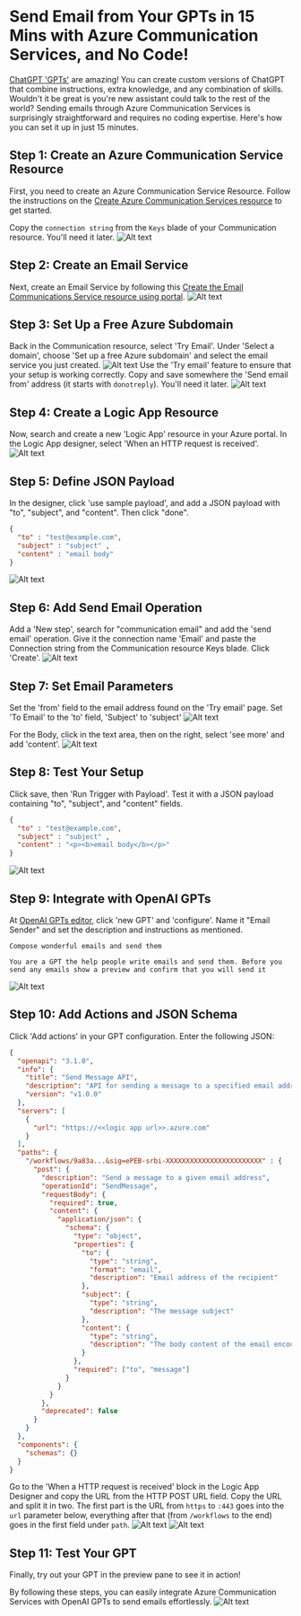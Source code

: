 # Send Email from Your GPTs in 15 Mins with Azure Communication Services, and No Code!

[ChatGPT 'GPTs'](https://openai.com/blog/introducing-gpts)  are amazing! You can create custom versions of ChatGPT that combine instructions, extra knowledge, and any combination of skills. Wouldn't it be great is you're new assistant could talk to the rest of the world? Sending emails through Azure Communication Services is surprisingly straightforward and requires no coding expertise. Here's how you can set it up in just 15 minutes.

## Step 1: Create an Azure Communication Service Resource
First, you need to create an Azure Communication Service Resource. Follow the instructions on the [Create Azure Communication Services resource](https://learn.microsoft.com/en-us/azure/communication-services/quickstarts/create-communication-resource?tabs=windows&pivots=platform-azp) to get started.

Copy the `connection string` from the `Keys` blade of your Communication resource. You'll need it later.
![Alt text](image-1.png)
## Step 2: Create an Email Service
Next, create an Email Service by following this [Create the Email Communications Service resource using portal](https://learn.microsoft.com/en-us/azure/communication-services/quickstarts/email/create-email-communication-resource).
![Alt text](image-2.png)

## Step 3: Set Up a Free Azure Subdomain
Back in the Communication resource, select 'Try Email'. Under 'Select a domain', choose 'Set up a free Azure subdomain' and select the email service you just created.
![Alt text](image-3.png)
Use the 'Try email' feature to ensure that your setup is working correctly. Copy and save somewhere the 'Send email from' address (it starts with `donotreply`). You'll need it later.
![Alt text](image-11.png)

## Step 4: Create a Logic App Resource
Now, search and create a new 'Logic App' resource in your Azure portal. In the Logic App designer, select 'When an HTTP request is received'.
![Alt text](image-4.png)

## Step 5: Define JSON Payload
In the designer, click 'use sample payload', and add a JSON payload with "to", "subject", and "content". Then click "done".
```json
{
  "to" : "test@example.com",
  "subject" : "subject" ,
  "content" : "email body"
}
```
![Alt text](image-5.png)

## Step 6: Add Send Email Operation
Add a 'New step', search for "communication email" and add the 'send email' operation. Give it the connection name 'Email' and paste the Connection string from the Communication resource Keys blade. Click 'Create'.
![Alt text](image-6.png)

## Step 7: Set Email Parameters
Set the 'from' field to the email address found on the 'Try email' page. Set 'To Email' to the 'to' field, 'Subject' to 'subject'
![Alt text](image-7.png)

For the Body, click in the text area, then on the right, select 'see more' and add 'content'.
![Alt text](image-12.png)


## Step 8: Test Your Setup
Click save, then 'Run Trigger with Payload'. Test it with a JSON payload containing "to", "subject", and "content" fields.
```json
{
  "to" : "test@example.com",
  "subject" : "subject" ,
  "content" : "<p><b>email body</b></p>"
}
```
![Alt text](image-8.png)

## Step 9: Integrate with OpenAI GPTs
At [OpenAI GPTs editor](https://chat.openai.com/gpts/editor), click 'new GPT' and 'configure'. Name it "Email Sender" and set the description and instructions as mentioned.
```
Compose wonderful emails and send them
```
```
You are a GPT the help people write emails and send them. Before you send any emails show a preview and confirm that you will send it
```
![Alt text](image-9.png)

## Step 10: Add Actions and JSON Schema
Click 'Add actions' in your GPT configuration. Enter the following JSON:
```json
{
  "openapi": "3.1.0",
  "info": {
    "title": "Send Message API",
    "description": "API for sending a message to a specified email address.",
    "version": "v1.0.0"
  },
  "servers": [
    {
      "url": "https://<<logic app url>>.azure.com"
    }
  ],
  "paths": {
    "/workflows/9a83a...&sig=ePEB-srbi-XXXXXXXXXXXXXXXXXXXXXXXX" : {
      "post": {
        "description": "Send a message to a given email address",
        "operationId": "SendMessage",
        "requestBody": {
          "required": true,
          "content": {
            "application/json": {
              "schema": {
                "type": "object",
                "properties": {
                  "to": {
                    "type": "string",
                    "format": "email",
                    "description": "Email address of the recipient"
                  },
                  "subject": {
                    "type": "string",
                    "description": "The message subject"
                  },
                  "content": {
                    "type": "string",
                    "description": "The body content of the email encoded as escaped HTML"
                  }
                },
                "required": ["to", "message"]
              }
            }
          }
        },
        "deprecated": false
      }
    }
  },
  "components": {
    "schemas": {}
  }
}
```
Go to the 'When a HTTP request is received' block in the Logic App Designer and copy the URL from the HTTP POST URL field. Copy the URL  and split it in two. The first part is the URL from `https` to `:443` goes into the `url` parameter below, everything after that (from `/workflows` to the end) goes in the first field under `path`.
![Alt text](image-14.png)
![Alt text](image-15.png)

## Step 11: Test Your GPT
Finally, try out your GPT in the preview pane to see it in action!

By following these steps, you can easily integrate Azure Communication Services with OpenAI GPTs to send emails effortlessly.
![Alt text](image-10.png)